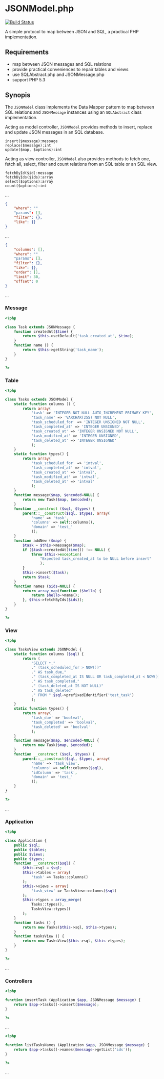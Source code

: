 JSONModel.php
===
[![Build Status](https://travis-ci.org/unframed/JSONModel.php.svg)](https://travis-ci.org/unframed/JSONModel.php)

A simple protocol to map between JSON and SQL, a practical PHP implementation.

Requirements
---
- map between JSON messages and SQL relations 
- provide practical conveniences to repair tables and views
- use SQLAbstract.php and JSONMessage.php
- support PHP 5.3

Synopis
---
The `JSONModel` class implements the Data Mapper pattern to map between SQL relations and `JSONMessage` instances using an `SQLAbstract` class implementation.

Acting as model controller, `JSONModel` provides methods to insert, replace and update JSON messages in an SQL database.

~~~
insert($message):message
replace($message):int
update($map, $options):int
~~~

Acting as view controller, `JSONModel` also provides methods to fetch one, fetch all, select, filter and count relations from an SQL table or an SQL view.

~~~
fetchById($id):message
fetchByIds($ids):array
select($options):array
count($options):int
~~~

...

~~~json
{
    "where": ""
    "params": [],
    "filter": {},
    "like": {}
}
~~~
...

~~~json
{
    "columns": [],
    "where": ""
    "params": [],
    "filter": {},
    "like": {},
    "order": [],
    "limit": 30,
    "offset": 0
}
~~~
...

### Message

~~~php
<?php

class Task extends JSONMessage {
    function createdAt($time) {
        return $this->setDefault('task_created_at', $time);
    }
    function name () {
        return $this->getString('task_name');
    }
}

?>
~~~

### Table

~~~php
<?php

class Tasks extends JSONModel {
    static function columns () {
        return array(
            'task' => 'INTEGER NOT NULL AUTO_INCREMENT PRIMARY KEY',
            'task_name' => 'VARCHAR(255) NOT NULL',
            'task_scheduled_for' => 'INTEGER UNSIGNED NOT NULL',
            'task_completed_at' => 'INTEGER UNSIGNED',
            'task_created_at' => 'INTEGER UNSIGNED NOT NULL',
            'task_modified_at' => 'INTEGER UNSIGNED',
            'task_deleted_at' => 'INTEGER UNSIGNED'
            );
    }
    static function types() {
        return array(
            'task_scheduled_for' => 'intval',
            'task_completed_at' => 'intval',
            'task_created_at' => 'intval',
            'task_modified_at' => 'intval',
            'task_deleted_at' => 'intval'
            );
    }
    function message($map, $encoded=NULL) {
        return new Task($map, $encoded);
    }
    function __construct ($sql, $types) {
        parent::__construct($sql, $types, array(
            'name' => 'task',
            'columns' => self::columns(),
            'domain' => 'test_'
            ));
    }
    function addNew ($map) {
        $task = $this->message($map);
        if ($task->createdAt(time()) !== NULL) {
            throw $this->exception(
                "Expected task_created_at to be NULL before insert"
                );
        }
        $this->insert($task);
        return $task;
    }
    function names ($ids=NULL) {
        return array_map(function ($hello) {
            return $hello->name();
        }, $this->fetchByIds($ids));
    }
}

?>
~~~

### View

~~~php
<?php

class TasksView extends JSONModel {
    static function columns ($sql) {
        return (
            "SELECT *,"
            ." (task_scheduled_for > NOW())"
            ." AS task_due,"
            ." (task_completed_at IS NULL OR task_completed_at < NOW())"
            ." AS task_completed,"
            ." (task_deleted_at IS NOT NULL)"
            ." AS task_deleted"
            ." FROM ".$sql->prefixedIdentifier('test_task')
            );
    }
    static function types() {
        return array(
            'task_due' => 'boolval',
            'task_completed' => 'boolval',
            'task_deleted' => 'boolval'
            );
    }
    function message($map, $encoded=NULL) {
        return new Task($map, $encoded);
    }
    function __construct ($sql, $types) {
        parent::__construct($sql, $types, array(
            'name' => 'task_view',
            'columns' => self::columns($sql),
            'idColumn' => 'task',
            'domain' => 'test_'
            ));
    }
}

?>
~~~

...

### Application

~~~php
<?php

class Application {
    public $sql;
    public $tables;
    public $views;
    public $types;
    function __construct($sql) {
        $this->sql = $sql;
        $this->tables = array(
            'task' => Tasks::columns()
        );
        $this->views = array(
            'task_view' => TasksView::columns($sql)
        );
        $this->types = array_merge(
            Tasks::types(),
            TasksView::types()
        );
    }
    function tasks () {
        return new Tasks($this->sql, $this->types);
    }
    function tasksView () {
        return new TasksView($this->sql, $this->types);
    }
}

?>
~~~

...

### Controllers

~~~php
<?php

function insertTask (Application $app, JSONMessage $message) {
    return $app->tasks()->insert($message);
}

?>
~~~
...

~~~php
<?php

function listTasksNames (Application $app, JSONMessage $message) {
    return $app->tasks()->names($message->getList('ids'));
}

?>
~~~

...
